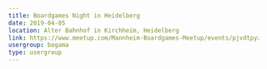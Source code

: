 ```yaml
---
title: Boardgames Night in Heidelberg
date: 2019-04-05
location: Alter Bahnhof in Kirchheim, Heidelberg
link: https://www.meetup.com/Mannheim-Boardgames-Meetup/events/pjvdtpyzgbhb/
usergroup: bogama
type: usergroup
---
```

